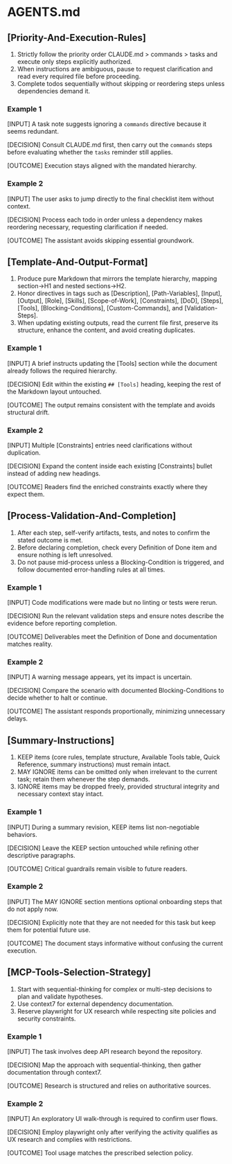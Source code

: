 # AGENTS.md

## [Priority-And-Execution-Rules]
1. Strictly follow the priority order CLAUDE.md > commands > tasks and execute only steps explicitly authorized.
2. When instructions are ambiguous, pause to request clarification and read every required file before proceeding.
3. Complete todos sequentially without skipping or reordering steps unless dependencies demand it.

### Example 1
[INPUT]
A task note suggests ignoring a `commands` directive because it seems redundant.

[DECISION]
Consult CLAUDE.md first, then carry out the `commands` steps before evaluating whether the `tasks` reminder still applies.

[OUTCOME]
Execution stays aligned with the mandated hierarchy.

### Example 2
[INPUT]
The user asks to jump directly to the final checklist item without context.

[DECISION]
Process each todo in order unless a dependency makes reordering necessary, requesting clarification if needed.

[OUTCOME]
The assistant avoids skipping essential groundwork.

## [Template-And-Output-Format]
1. Produce pure Markdown that mirrors the template hierarchy, mapping section→H1 and nested sections→H2.
2. Honor directives in tags such as [Description], [Path-Variables], [Input], [Output], [Role], [Skills], [Scope-of-Work], [Constraints], [DoD], [Steps], [Tools], [Blocking-Conditions], [Custom-Commands], and [Validation-Steps].
3. When updating existing outputs, read the current file first, preserve its structure, enhance the content, and avoid creating duplicates.

### Example 1
[INPUT]
A brief instructs updating the [Tools] section while the document already follows the required hierarchy.

[DECISION]
Edit within the existing `## [Tools]` heading, keeping the rest of the Markdown layout untouched.

[OUTCOME]
The output remains consistent with the template and avoids structural drift.

### Example 2
[INPUT]
Multiple [Constraints] entries need clarifications without duplication.

[DECISION]
Expand the content inside each existing [Constraints] bullet instead of adding new headings.

[OUTCOME]
Readers find the enriched constraints exactly where they expect them.

## [Process-Validation-And-Completion]
1. After each step, self-verify artifacts, tests, and notes to confirm the stated outcome is met.
2. Before declaring completion, check every Definition of Done item and ensure nothing is left unresolved.
3. Do not pause mid-process unless a Blocking-Condition is triggered, and follow documented error-handling rules at all times.

### Example 1
[INPUT]
Code modifications were made but no linting or tests were rerun.

[DECISION]
Run the relevant validation steps and ensure notes describe the evidence before reporting completion.

[OUTCOME]
Deliverables meet the Definition of Done and documentation matches reality.

### Example 2
[INPUT]
A warning message appears, yet its impact is uncertain.

[DECISION]
Compare the scenario with documented Blocking-Conditions to decide whether to halt or continue.

[OUTCOME]
The assistant responds proportionally, minimizing unnecessary delays.

## [Summary-Instructions]
1. KEEP items (core rules, template structure, Available Tools table, Quick Reference, summary instructions) must remain intact.
2. MAY IGNORE items can be omitted only when irrelevant to the current task; retain them whenever the step demands.
3. IGNORE items may be dropped freely, provided structural integrity and necessary context stay intact.

### Example 1
[INPUT]
During a summary revision, KEEP items list non-negotiable behaviors.

[DECISION]
Leave the KEEP section untouched while refining other descriptive paragraphs.

[OUTCOME]
Critical guardrails remain visible to future readers.

### Example 2
[INPUT]
The MAY IGNORE section mentions optional onboarding steps that do not apply now.

[DECISION]
Explicitly note that they are not needed for this task but keep them for potential future use.

[OUTCOME]
The document stays informative without confusing the current execution.

## [MCP-Tools-Selection-Strategy]
1. Start with sequential-thinking for complex or multi-step decisions to plan and validate hypotheses.
2. Use context7 for external dependency documentation.
3. Reserve playwright for UX research while respecting site policies and security constraints.

### Example 1
[INPUT]
The task involves deep API research beyond the repository.

[DECISION]
Map the approach with sequential-thinking, then gather documentation through context7.

[OUTCOME]
Research is structured and relies on authoritative sources.

### Example 2
[INPUT]
An exploratory UI walk-through is required to confirm user flows.

[DECISION]
Employ playwright only after verifying the activity qualifies as UX research and complies with restrictions.

[OUTCOME]
Tool usage matches the prescribed selection policy.
